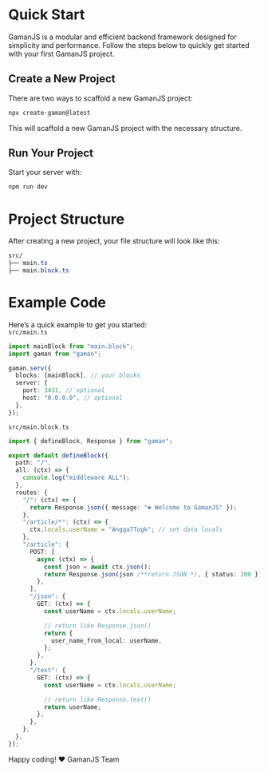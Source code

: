 # Quick Start

GamanJS is a modular and efficient backend framework designed for simplicity and performance. Follow the steps below to quickly get started with your first GamanJS project.

## Create a New Project

There are two ways to scaffold a new GamanJS project:

```bash
npx create-gaman@latest
```

This will scaffold a new GamanJS project with the necessary structure.

## Run Your Project

Start your server with:

```bash
npm run dev
```

# Project Structure

After creating a new project, your file structure will look like this:

```css
src/
├── main.ts
├── main.block.ts
```

# Example Code

Here’s a quick example to get you started: <br>
`src/main.ts`

```ts
import mainBlock from "main.block";
import gaman from "gaman";

gaman.serv({
  blocks: [mainBlock], // your blocks
  server: {
    port: 3431, // optional
    host: "0.0.0.0", // optional
  },
});
```

`src/main.block.ts`

```ts
import { defineBlock, Response } from "gaman";

export default defineBlock({
  path: "/",
  all: (ctx) => {
    console.log("middleware ALL");
  },
  routes: {
    "/": (ctx) => {
      return Response.json({ message: "❤️ Welcome to GamanJS" });
    },
    "/article/*": (ctx) => {
      ctx.locals.userName = "Angga7Togk"; // set data locals
    },
    "/article": {
      POST: [
        async (ctx) => {
          const json = await ctx.json();
          return Response.json(json /**return JSON */, { status: 200 });
        },
      ],
      "/json": {
        GET: (ctx) => {
          const userName = ctx.locals.userName;

          // return like Response.json()
          return {
            user_name_from_local: userName,
          };
        },
      },
      "/text": {
        GET: (ctx) => {
          const userName = ctx.locals.userName;

          // return like Response.text()
          return userName;
        },
      },
    },
  },
});
```

Happy coding! ❤️ GamanJS Team

